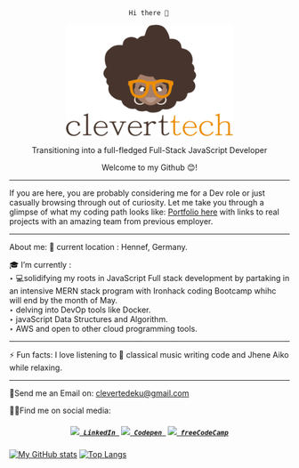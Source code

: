                                   Hi there 👋

  <p align="center"> <a href="http://cleverttech.com"><img src="https://github.com/Cleverttech/Cleverttech/blob/main/readme-logo.png" alt="CLeverttech-Logo" margin="auto 0px" width="300" height="200"/></a>
</p>

<p align="center">
Transitioning into a full-fledged Full-Stack JavaScript Developer</p>

 <p align="center"> Welcome to my Github 😊!</p>
 <hr> 
 If you are here, you are probably considering me for a Dev role or just casually browsing through out of curiosity. Let me take you through a glimpse of what my coding path looks like:
<a href="http://cleverttech.com">Portfolio here</a> with links to real projects with an amazing team from previous employer.

 <hr> 
 
About me:
📍 current location : Hennef, Germany.
 
🎓 I’m currently : <br>
‣  💻solidifying my roots in JavaScript Full stack development by partaking in an intensive MERN stack program with Ironhack coding Bootcamp whihc will end by the month of May.<br>
‣  delving into DevOp tools like Docker.<br>
‣ javaScript Data Structures and Algorithm.<br>
‣ AWS and open to other cloud programming tools.

 <hr>
 
⚡ Fun facts: I love listening to 🎵 classical music writing code and Jhene Aiko while relaxing.
 <hr>
 
📩Send me an Email on: clevertedeku@gmail.com

🤝🏽Find me on social media:
<h5 align="center">
  <code><a href="https://www.linkedin.com/in/clever-tedeku-84505a127/" title="LinkedIn Profile"><img width="22" src="https://github.com/Cleverttech/Cleverttech/blob/main/images/linkedin.svg"> LinkedIn </a></code> 
  <code><a href="https://codepen.io/cleverttech" title="Codepen Profile"><img width="22" src="https://github.com/Cleverttech/Cleverttech/blob/main/images/codepen.png"> Codepen </a></code>
  <code><a href="https://www.instagram.com/clever_ttech/" title="Instagram Page"><img width="22" src="https://github.com/Cleverttech/Cleverttech/blob/main/images/instagram.svg"> freeCodeCamp</a></code>
</h5>

 



[![My GitHub stats](https://github-readme-stats.vercel.app/api?username=Cleverttech&hide=prs&show_icons=true&theme=dracula)](https://github.com/anuraghazra/github-readme-stats)
[![Top Langs](https://github-readme-stats.vercel.app/api/top-langs/?username=Cleverttech&layout=compact&theme=dracula)](https://github.com/Cleverttech/github-readme-stats)

